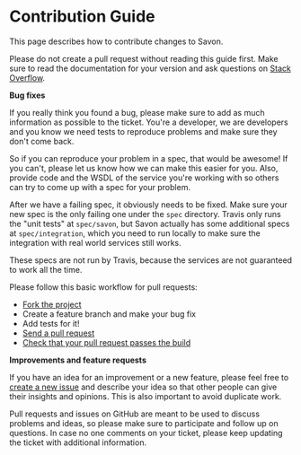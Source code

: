 # Contribution Guide

This page describes how to contribute changes to Savon.

Please do not create a pull request without reading this guide first.
Make sure to read the documentation for your version and ask questions on [Stack Overflow](https://stackoverflow.com/questions/ask?tags=savon).

**Bug fixes**

If you really think you found a bug, please make sure to add as much information as possible
to the ticket. You're a developer, we are developers and you know we need tests to reproduce
problems and make sure they don't come back.

So if you can reproduce your problem in a spec, that would be awesome! If you can't, please
let us know how we can make this easier for you. Also, provide code and the WSDL of the
service you're working with so others can try to come up with a spec for your problem.

After we have a failing spec, it obviously needs to be fixed. Make sure your new spec is the
only failing one under the `spec` directory. Travis only runs the "unit tests" at `spec/savon`,
but Savon actually has some additional specs at `spec/integration`, which you need to run locally 
to make sure the integration with real world services still works.

These specs are not run by Travis, because the services are not guaranteed to work all the time.

Please follow this basic workflow for pull requests:

* [Fork the project](https://help.github.com/articles/fork-a-repo)
* Create a feature branch and make your bug fix
* Add tests for it!
* [Send a pull request](https://help.github.com/articles/using-pull-requests)
* [Check that your pull request passes the build](https://travis-ci.org/savonrb/savon/pull_requests)


**Improvements and feature requests**

If you have an idea for an improvement or a new feature, please feel free to
[create a new issue](https://github.com/savonrb/savon/issues/new/choose) and describe your idea
so that other people can give their insights and opinions. This is also important to avoid
duplicate work.

Pull requests and issues on GitHub are meant to be used to discuss problems and ideas,
so please make sure to participate and follow up on questions. In case no one comments
on your ticket, please keep updating the ticket with additional information.
